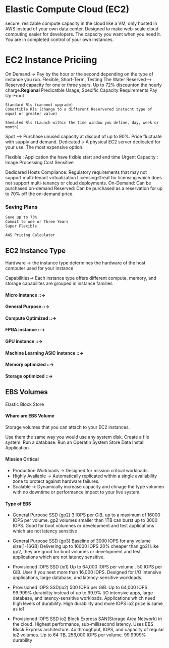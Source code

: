 # Elastic Compute Cloud (EC2)
secure, resizable compute capacity in the cloud
like a VM, only hosted in AWS instead of your own data center.
Designed to make web-scale cloud computing easier for developers.
The capacity you want when you need it.
You are in completed control of your own instances.

# EC2 Instance Priciing 
On Demand -> Pay by the hour or the second depending on the type of instance you run.
    Flexible, Short-Term, Testing The Water
Reserved--> Reserved capacity for one or three years. Up to 72% discounton the hourly charge.**Regional**
    Predicatble Usage, Specific Capacity Requirements 
    Pay Up-Front

    Standard Rls (cannnot upgrade)
    Conertible Rls (change to a different Reservered instacnt type of equal or greater value)

    Sheduled Rls (Launch within the time window you define, day, week or month)


Spot --> Purchase unused capacity at discout of up to 90%. Price fluctuate with supply and demand.
Dedicated-> A physical EC2 server dedicated for your use. The most expensive option.

Flexible : Application the have flxible start and end time
Urgent Capacity : Image Processing
Cost Sensitive

Dedicared Hosts 
    Compliance: Regulatory requirements that may not support multi-tenant virtualization 
    Licensing:Great for licensing which does not support multi-tenancy or cloud deployments.
    On-Demand: Can be purchased on-demand
    Reserved: Can be purchased as a reservation for up to 70% off the on-demand price.

### Saving Plans
    Save up to 73%
    Commit to one or Three Years
    Super Flexible

    AWS Pricing Calculator
    


## EC2 Instance Type
Hardware -> the instance type determines the hardware of the host computer used for your instance

Capabilities-> Each instance type offers different compute, memory, and storage capabilites are grouped in instance families

#### Micro Instance ::->
#### General Purpose ::->
#### Compute Optimized ::->
#### FPGA instance ::->
#### GPU instance ::->
#### Machine Learning ASIC Instance ::->
#### Memory optimized ::->
#### Storage optimized ::->

## EBS Volumes
Elastic Block Store
#### Whare are EBS Volume
Storage volumes that you can attach to your EC2 instances.

Use them the same way you would use any system disk. Create a file system. Run a database.
Run an Operatin System
Store Data
Install Application 

#### Mission Critical
* Production Workloads -> Designed for mission critical workloads.
* Highly Available -> Automatically replicated within a single availability zone to protect against hardware failures.
* Scalable -> Dynamically increase capacity and chnage the type volumen with no downtime or performance impact to your live system.

#### Type of EBS
* General Purpose SSD (gp2)
3 IOPS per GiB, up to a maximum of 16000 IOPS per volume. gp2 volumes smaller than 1TB can burst up to 3000 IOPS. Good for boot volumnes or development and test applications which are not latency sensitive
* General Purpose SSD (gp3)
Baseline of 3000 IOPS for any volume size(1-16GB)
Delivering up to 16000 IOPS
20% cheaper than gp2!
Like gp2, they are good for boot volumes or development and test applications which are not latency sensitive.
* Provisioned IOPS SSD (io1)
Up to 64,000 IOPS per volume.. 50 IOPS per GiB.
User if you neet more than 16,000 IOPS.
Designed for I/O intensive applications, large database, and latency-sensitive workloads.

* Provisioned IOPS SSD(io2)
500 IOPS per GiB.
Up to 64,000 IOPS.
99.999% durability instead of up to 99.9%
I/O intensive apps, large database, and latency-sensitive workloads. Applications which need high levels of durability.
High durability and more IOPS
io2 price is same as io1

* Provisioned IOPS SSD io2 Block Express
SAN(Storage Area Network) in the cloud. 
Highest performance, sub-millisecond latency.
Uses EBS Block Express architecture.
4x throughput, IOPS, and capacity of regular io2 volumes.
Up to 64 TB, 256,000 IOPS per volume.
99.9999% durability


